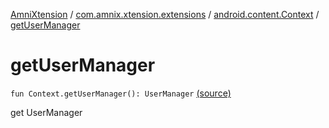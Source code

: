 [AmniXtension](../../index.md) / [com.amnix.xtension.extensions](../index.md) / [android.content.Context](index.md) / [getUserManager](./get-user-manager.md)

# getUserManager

`fun Context.getUserManager(): UserManager` [(source)](https://github.com/AmniX/AmniXTension/tree/master/AmniXtension/src/main/java/com/amnix/xtension/extensions/ContextExtension.kt#L658)

get UserManager

